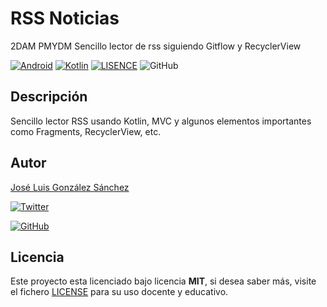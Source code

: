 # RSS Noticias

2DAM PMYDM Sencillo lector de rss siguiendo Gitflow y RecyclerView

[![Android](https://img.shields.io/badge/App-Android-g)](https://www.android.com/intl/es_es/)
[![Kotlin](https://img.shields.io/badge/Code-Kotlin-blue)](https://kotlinlang.org/)
[![LISENCE](https://img.shields.io/badge/Lisence-MIT-green)](https://github.com/joseluisgs/RSSNoticias2020/blob/master/LISENCE)
![GitHub](https://img.shields.io/github/last-commit/joseluisgs/RSSNoticias2020)

## Descripción

Sencillo lector RSS usando Kotlin, MVC y algunos elementos importantes como Fragments, RecyclerView, etc.

## Autor
[José Luis González Sánchez](https://twitter.com/joseluisgonsan) 

[![Twitter](https://img.shields.io/twitter/follow/joseluisgonsan?style=social)](https://twitter.com/joseluisgonsan)

[![GitHub](https://img.shields.io/github/followers/joseluisgs?style=social)](https://github.com/joseluisgs)

## Licencia

Este proyecto esta licenciado bajo licencia **MIT**, si desea saber más, visite el fichero [LICENSE](https://github.com/joseluisgs/RSSNoticias2020/blob/master/LICENSE) para su uso docente y educativo.
